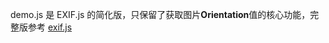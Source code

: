 demo.js 是 EXIF.js 的简化版，只保留了获取图片**Orientation**值的核心功能，完整版参考 [exif.js](https://www.npmjs.com/package/exif-js)
